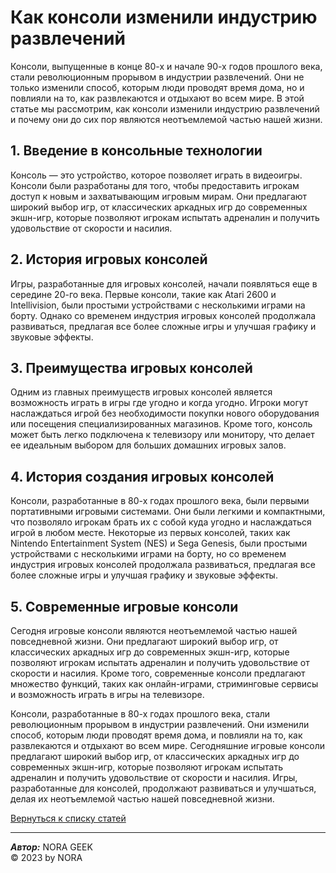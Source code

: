 # Как консоли изменили индустрию развлечений
Консоли, выпущенные в конце 80-х и начале 90-х годов прошлого века, стали революционным прорывом в индустрии развлечений. Они не только изменили способ, которым люди проводят время дома, но и повлияли на то, как развлекаются и отдыхают во всем мире. В этой статье мы рассмотрим, как консоли изменили индустрию развлечений и почему они до сих пор являются неотъемлемой частью нашей жизни.  

## 1. Введение в консольные технологии
Консоль — это устройство, которое позволяет играть в видеоигры. Консоли были разработаны для того, чтобы предоставить игрокам доступ к новым и захватывающим игровым мирам. Они предлагают широкий выбор игр, от классических аркадных игр до современных экшн-игр, которые позволяют игрокам испытать адреналин и получить удовольствие от скорости и насилия.  

## 2. История игровых консолей
Игры, разработанные для игровых консолей, начали появляться еще в середине 20-го века. Первые консоли, такие как Atari 2600 и Intellivision, были простыми устройствами с несколькими играми на борту. Однако со временем индустрия игровых консолей продолжала развиваться, предлагая все более сложные игры и улучшая графику и звуковые эффекты.  

## 3. Преимущества игровых консолей
Одним из главных преимуществ игровых консолей является возможность играть в игры где угодно и когда угодно. Игроки могут наслаждаться игрой без необходимости покупки нового оборудования или посещения специализированных магазинов. Кроме того, консоль может быть легко подключена к телевизору или монитору, что делает ее идеальным выбором для больших домашних игровых залов.  

## 4. История создания игровых консолей
Консоли, разработанные в 80-х годах прошлого века, были первыми портативными игровыми системами. Они были легкими и компактными, что позволяло игрокам брать их с собой куда угодно и наслаждаться игрой в любом месте. Некоторые из первых консолей, таких как Nintendo Entertainment System (NES) и Sega Genesis, были простыми устройствами с несколькими играми на борту, но со временем индустрия игровых консолей продолжала развиваться, предлагая все более сложные игры и улучшая графику и звуковые эффекты.  

## 5. Современные игровые консоли
Сегодня игровые консоли являются неотъемлемой частью нашей повседневной жизни. Они предлагают широкий выбор игр, от классических аркадных игр до современных экшн-игр, которые позволяют игрокам испытать адреналин и получить удовольствие от скорости и насилия. Кроме того, современные консоли предлагают множество функций, таких как онлайн-играми, стриминговые сервисы и возможность играть в игры на телевизоре.  

Консоли, разработанные в 80-х годах прошлого века, стали революционным прорывом в индустрии развлечений. Они изменили способ, которым люди проводят время дома, и повлияли на то, как развлекаются и отдыхают во всем мире. Сегодняшние игровые консоли предлагают широкий выбор игр, от классических аркадных игр до современных экшн-игр, которые позволяют игрокам испытать адреналин и получить удовольствие от скорости и насилия. Игры, разработанные для консолей, продолжают развиваться и улучшаться, делая их неотъемлемой частью нашей повседневной жизни.  

[Вернуться к списку статей](index.html)

******
***Автор:*** NORA GEEK  
© 2023 by NORA